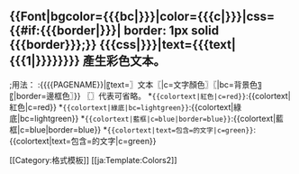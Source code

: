 <includeonly>{{Font|bgcolor={{{bc|}}}|color={{{c|}}}|css={{#if:{{{border|}}}| border: 1px solid {{{border}}};}} {{{css|}}}|text={{{text|{{{1|}}}}}}}}</includeonly><noinclude>
產生彩色文本。
----
;用法：
:{&#123;{{PAGENAME}}|〖text=〗文本〖|c=文字顏色〗〖|bc=背景色〗〖|border=邊框色〗&#125;}
〖〗代表可省略。
*<code><nowiki>{{colortext|</nowiki>紅色|c=red}}</code>:{{colortext|紅色|c=red}}
*<code><nowiki>{{colortext|</nowiki>綠底|bc=lightgreen}}</code>:{{colortext|綠底|bc=lightgreen}}
*<code><nowiki>{{colortext|</nowiki>藍框|c=blue|border=blue}}</code>:{{colortext|藍框|c=blue|border=blue}}
*<code><nowiki>{{colortext|text=包含=的文字|c=green}}</nowiki></code>:{{colortext|text=包含=的文字|c=green}}

[[Category:格式模板]]
[[ja:Template:Colors2]]
</noinclude>